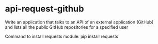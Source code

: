 # api-request-github
Write an application that talks to an API of an external application (GitHub) and lists all the public GitHub repositories for a specified user

Command to install requests module: pip install requests
